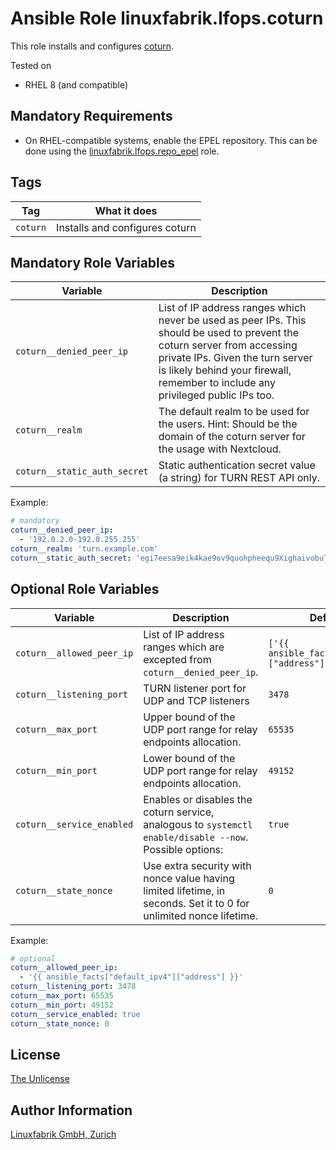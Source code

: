 # Ansible Role linuxfabrik.lfops.coturn

This role installs and configures [coturn](https://github.com/coturn/coturn).

Tested on

* RHEL 8 (and compatible)


## Mandatory Requirements

* On RHEL-compatible systems, enable the EPEL repository. This can be done using the [linuxfabrik.lfops.repo_epel](https://github.com/Linuxfabrik/lfops/tree/main/roles/repo_epel) role.


## Tags

| Tag      | What it does                   |
| ---      | ------------                   |
| `coturn` | Installs and configures coturn |


## Mandatory Role Variables

| Variable | Description |
| -------- | ----------- |
| `coturn__denied_peer_ip` | List of IP address ranges which never be used as peer IPs. This should be used to prevent the coturn server from accessing private IPs. Given the turn server is likely behind your firewall, remember to include any privileged public IPs too. |
| `coturn__realm` | The default realm to be used for the users. Hint: Should be the domain of the coturn server for the usage with Nextcloud. |
| `coturn__static_auth_secret` | Static authentication secret value (a string) for TURN REST API only. |


Example:
```yaml
# mandatory
coturn__denied_peer_ip:
  - '192.0.2.0-192.0.255.255'
coturn__realm: 'turn.example.com'
coturn__static_auth_secret: 'egi7eesa9eik4kae9ov9quohpheequ9XighaivobuThoo7ooKuo3aikooNuy9edei4fu3jaikeepai4j'
```


## Optional Role Variables

| Variable | Description | Default Value |
| -------- | ----------- | ------------- |
| `coturn__allowed_peer_ip` | List of IP address ranges which are excepted from `coturn__denied_peer_ip`. | `['{{ ansible_facts["default_ipv4"]["address"] }}']` |
| `coturn__listening_port` | TURN listener port for UDP and TCP listeners | `3478` |
| `coturn__max_port` | Upper bound of the UDP port range for relay endpoints allocation. | `65535` |
| `coturn__min_port` | Lower bound of the UDP port range for relay endpoints allocation. | `49152` |
| `coturn__service_enabled` | Enables or disables the coturn service, analogous to `systemctl enable/disable --now`. Possible options: | `true` |
| `coturn__state_nonce` | Use extra security with nonce value having limited lifetime, in seconds. Set it to 0 for unlimited nonce lifetime. | `0` |

Example:
```yaml
# optional
coturn__allowed_peer_ip:
  - '{{ ansible_facts["default_ipv4"]["address"] }}'
coturn__listening_port: 3478
coturn__max_port: 65535
coturn__min_port: 49152
coturn__service_enabled: true
coturn__state_nonce: 0
```


## License

[The Unlicense](https://unlicense.org/)


## Author Information

[Linuxfabrik GmbH, Zurich](https://www.linuxfabrik.ch)
